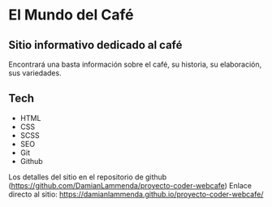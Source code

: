 # El Mundo del Café
## Sitio informativo dedicado al café


Encontrará una basta información sobre el café, su historia, su elaboración, sus variedades.


## Tech

- HTML
- CSS
- SCSS
- SEO
- Git
- Github

Los detalles del sitio en el repositorio de github (https://github.com/DamianLammenda/proyecto-coder-webcafe)
Enlace directo al sitio: https://damianlammenda.github.io/proyecto-coder-webcafe/
